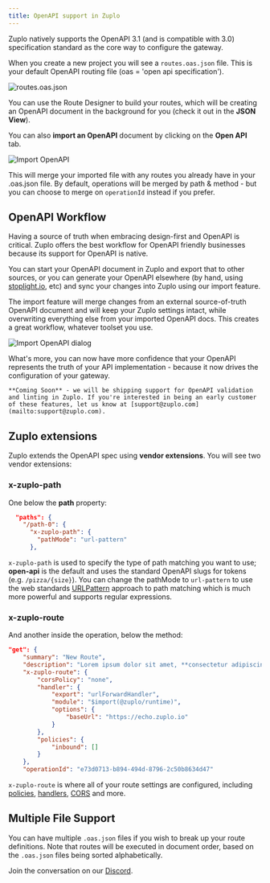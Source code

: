 ```yaml
---
title: OpenAPI support in Zuplo
---
```


Zuplo natively supports the OpenAPI 3.1 (and is compatible with 3.0) specification standard as the core way to configure the gateway.

When you create a new project you will see a `routes.oas.json` file. This is your default OpenAPI routing file (oas = 'open api specification').

![routes.oas.json](https://cdn.zuplo.com/assets/ac1b4a8a-7e5b-49de-be58-7c1edcd26701.png)

You can use the Route Designer to build your routes, which will be creating an OpenAPI document in the background for you (check it out in the **JSON View**).

You can also **import an OpenAPI** document by clicking on the **Open API** tab.

![Import OpenAPI](https://cdn.zuplo.com/assets/73ad9166-9d53-464e-ae66-831b709f861e.png)

This will merge your imported file with any routes you already have in your .oas.json file. By default, operations will be merged by path & method - but you can choose to merge on `operationId` instead if you prefer.

## OpenAPI Workflow

Having a source of truth when embracing design-first and OpenAPI is critical. Zuplo offers the best workflow for OpenAPI friendly businesses because its support for OpenAPI is native.

You can start your OpenAPI document in Zuplo and export that to other sources, or you can generate your OpenAPI elsewhere (by hand, using [stoplight.io](https://stoplight.io), etc) and sync your changes into Zuplo using our import feature.

The import feature will merge changes from an external source-of-truth OpenAPI document and will keep your Zuplo settings intact, while overwriting everything else from your imported OpenAPI docs. This creates a great workflow, whatever toolset you use.

![Import OpenAPI dialog](https://cdn.zuplo.com/assets/28512107-8c41-4974-8319-c9ec50734331.png)

What's more, you can now have more confidence that your OpenAPI represents the truth of your API implementation - because it now drives the configuration of your gateway.

    **Coming Soon** - we will be shipping support for OpenAPI validation and linting in Zuplo. If you're interested in being an early customer of these features, let us know at [support@zuplo.com](mailto:support@zuplo.com).

## Zuplo extensions

Zuplo extends the OpenAPI spec using **vendor extensions**. You will see two vendor extensions:

### x-zuplo-path

One below the **path** property:

```json
  "paths": {
    "/path-0": {
      "x-zuplo-path": {
        "pathMode": "url-pattern"
      },
```

`x-zuplo-path` is used to specify the type of path matching you want to use; **open-api** is the default and uses the standard OpenAPI slugs for tokens (e.g. `/pizza/{size}`). You can change the pathMode to `url-pattern` to use the web standards [URLPattern](https://developer.mozilla.org/en-US/docs/Web/API/URLPattern) approach to path matching which is much more powerful and supports regular expressions.

### x-zuplo-route

And another inside the operation, below the method:

```json
"get": {
    "summary": "New Route",
    "description": "Lorem ipsum dolor sit amet, **consectetur adipiscing** elit, sed do `eiusmod tempor` incididunt ut labore et dolore magna aliqua.",
    "x-zuplo-route": {
        "corsPolicy": "none",
        "handler": {
            "export": "urlForwardHandler",
            "module": "$import(@zuplo/runtime)",
            "options": {
                "baseUrl": "https://echo.zuplo.io"
            }
        },
        "policies": {
            "inbound": []
        }
    },
    "operationId": "e73d0713-b894-494d-8796-2c50b8634d47"
```

`x-zuplo-route` is where all of your route settings are configured, including [policies](/docs/policies/), [handlers](/docs/handlers/), [CORS](/docs/articles/custom-cors-policy.md) and more.

## Multiple File Support

You can have multiple `.oas.json` files if you wish to break up your route definitions. Note that routes will be executed in document order, based on the `.oas.json` files being sorted alphabetically.

Join the conversation on our [Discord](https://discord.gg/8QbEjr2MgZ).
